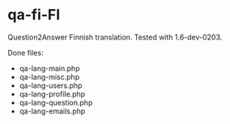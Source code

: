 qa-fi-FI
========

Question2Answer Finnish translation. Tested with 1.6-dev-0203. 

Done files:
* qa-lang-main.php
* qa-lang-misc.php
* qa-lang-users.php
* qa-lang-profile.php
* qa-lang-question.php
* qa-lang-emails.php
